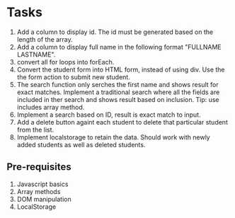 # Tasks

1. Add a column to display id. The id must be generated based on the length of the array.
2. Add a column to display full name in the following format "FULLNAME LASTNAME".
3. convert all for loops into forEach.
4. Convert the student form into HTML form, instead of using div. Use the the form action to submit new student.
5. The search function only serches the first name and shows result for exact matches. Implement a traditional search where all the fields are included in ther search and shows result based on inclusion.
   Tip: use includes array method.
6. Implement a search based on ID, result is exact match to input.
7. Add a delete button againt each student to delete that particular student from the list.
8. Implement localstorage to retain the data. Should work with newly added students as well as deleted students.

## Pre-requisites

1. Javascript basics
2. Array methods
3. DOM manipulation
4. LocalStorage
